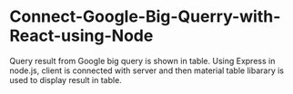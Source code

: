 # Connect-Google-Big-Querry-with-React-using-Node
Query result from Google big query is shown in table. Using Express in node.js, client is connected with server and then material table libarary is used to display result in table.
